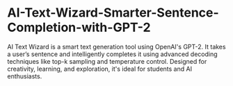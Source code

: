 # AI-Text-Wizard-Smarter-Sentence-Completion-with-GPT-2
AI Text Wizard is a smart text generation tool using OpenAI's GPT-2. It takes a user’s sentence and intelligently completes it using advanced decoding techniques like top-k sampling and temperature control. Designed for creativity, learning, and exploration, it's ideal for students and AI enthusiasts.
